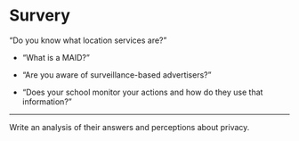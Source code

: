 # Survery
“Do you know what location services are?” 


- “What is a MAID?” 


- “Are you aware of surveillance-based advertisers?” 


- “Does your school monitor your actions and how do they use that information?” 

----

Write an analysis of their answers and perceptions about privacy.
